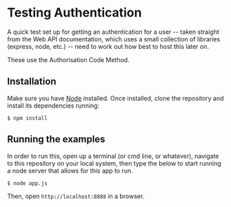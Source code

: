 # Testing Authentication

A quick test set up for getting an authentication for a user -- taken straight from the Web API documentation, which uses a small collection of libraries (express, node, etc.) -- need to work out how best to host this later on.

These use the Authorisation Code Method.

## Installation


Make sure you have [Node](https://nodejs.org/en/) installed. Once installed, clone the repository and install its dependencies running:

    $ npm install


## Running the examples
In order to run this, open up a terminal (or cmd line, or whatever), navigate to this repository on your local system, then type the below to start running a node server that allows for this app to run.


    $ node app.js

Then, open `http://localhost:8888` in a browser.

